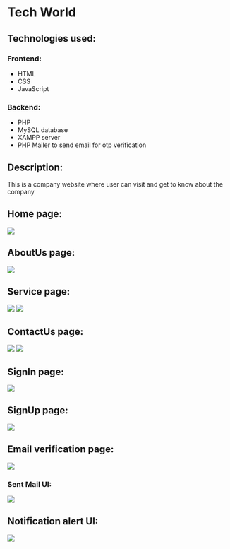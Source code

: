 # Tech World
<h2>Technologies used: </h2>
<h3>Frontend: </h3>
<ul>
	<li>HTML</li>
	<li>CSS</li>
	<li>JavaScript</li>
</ul>
<h3>Backend: </h3>
<ul>
	<li>PHP</li>
	<li>MySQL database</li>
	<li>XAMPP server</li>
	<li>PHP Mailer to send email for otp verification</li>
</ul>
<h2>Description: </h2>
<p>This is a company website where user can visit and get to know about the company</p>
<h2>Home page: </h2>
<img src="readme/a.png">
<h2>AboutUs page: </h2>
<img src="readme/b.png">
<h2>Service page: </h2>
<img src="readme/c.png">
<img src="readme/d.png">
<h2>ContactUs page: </h2>
<img src="readme/e.png">
<img src="readme/f.png">
<h2>SignIn page: </h2>
<img src="readme/g.png">
<h2>SignUp page: </h2>
<img src="readme/h.png">
<h2>Email verification page: </h2>
<img src="readme/i.png">
<h3>Sent Mail UI: </h3>
<img src="readme/j.png">
<h2>Notification alert UI: </h2>
<img src="readme/k.png">
